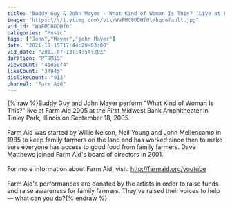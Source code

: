 ```yaml
---
title: "Buddy Guy & John Mayer - What Kind of Woman Is This? (Live at Farm Aid 2005)"
image: "https:\/\/i.ytimg.com\/vi\/WaFMC8ODHf0\/hqdefault.jpg"
vid_id: "WaFMC8ODHf0"
categories: "Music"
tags: ["John","Mayer","john Mayer"]
date: "2021-10-15T17:44:20+03:00"
vid_date: "2011-07-13T14:54:20Z"
duration: "PT9M1S"
viewcount: "4185074"
likeCount: "34945"
dislikeCount: "913"
channel: "Farm Aid"
---
```

{% raw %}Buddy Guy and John Mayer perform &quot;What Kind of Woman Is This?&quot; live at Farm Aid 2005 at the First Midwest Bank Amphitheater in Tinley Park, Illinois on September 18, 2005. <br /><br />Farm Aid was started by Willie Nelson, Neil Young and John Mellencamp in 1985 to keep family farmers on the land and has worked since then to make sure everyone has access to good food from family farmers. Dave Matthews joined Farm Aid's board of directors in 2001.<br /><br />For more information about Farm Aid, visit: <a rel="nofollow" target="blank" href="http://farmaid.org/youtube">http://farmaid.org/youtube</a><br /><br />Farm Aid's performances are donated by the artists in order to raise funds and raise awareness for family farmers. They've raised their voices to help — what can you do?{% endraw %}
